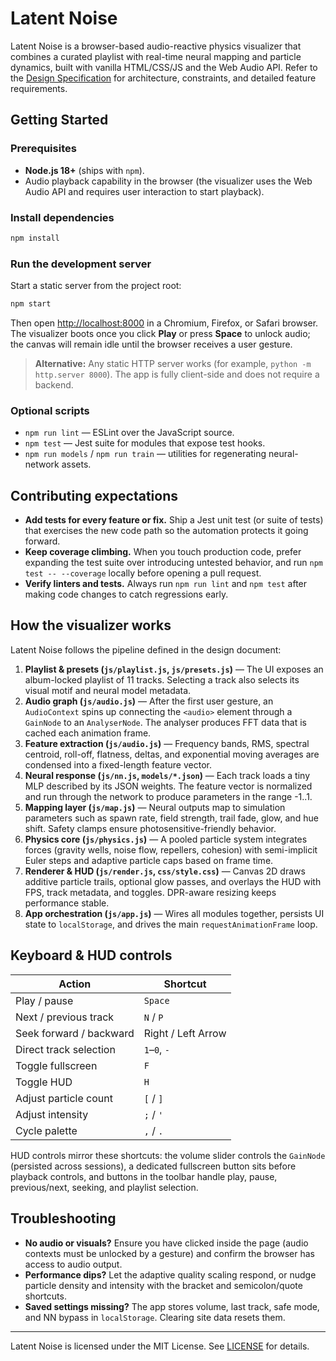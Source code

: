 # Latent Noise

Latent Noise is a browser-based audio-reactive physics visualizer that combines a curated playlist with real-time neural mapping and particle dynamics, built with vanilla HTML/CSS/JS and the Web Audio API. Refer to the [Design Specification](DESIGN.md) for architecture, constraints, and detailed feature requirements.

## Getting Started

### Prerequisites
- **Node.js 18+** (ships with `npm`).
- Audio playback capability in the browser (the visualizer uses the Web Audio API and requires user interaction to start playback).

### Install dependencies
```bash
npm install
```

### Run the development server
Start a static server from the project root:
```bash
npm start
```
Then open [http://localhost:8000](http://localhost:8000) in a Chromium, Firefox, or Safari browser. The visualizer boots once you click **Play** or press **Space** to unlock audio; the canvas will remain idle until the browser receives a user gesture.

> **Alternative:** Any static HTTP server works (for example, `python -m http.server 8000`). The app is fully client-side and does not require a backend.

### Optional scripts
- `npm run lint` — ESLint over the JavaScript source.
- `npm test` — Jest suite for modules that expose test hooks.
- `npm run models` / `npm run train` — utilities for regenerating neural-network assets.

## Contributing expectations
- **Add tests for every feature or fix.** Ship a Jest unit test (or suite of tests) that exercises the new code path so the automation protects it going forward.
- **Keep coverage climbing.** When you touch production code, prefer expanding the test suite over introducing untested behavior, and run `npm test -- --coverage` locally before opening a pull request.
- **Verify linters and tests.** Always run `npm run lint` and `npm test` after making code changes to catch regressions early.

## How the visualizer works
Latent Noise follows the pipeline defined in the design document:

1. **Playlist & presets (`js/playlist.js`, `js/presets.js`)** — The UI exposes an album-locked playlist of 11 tracks. Selecting a track also selects its visual motif and neural model metadata.
2. **Audio graph (`js/audio.js`)** — After the first user gesture, an `AudioContext` spins up connecting the `<audio>` element through a `GainNode` to an `AnalyserNode`. The analyser produces FFT data that is cached each animation frame.
3. **Feature extraction (`js/audio.js`)** — Frequency bands, RMS, spectral centroid, roll-off, flatness, deltas, and exponential moving averages are condensed into a fixed-length feature vector.
4. **Neural response (`js/nn.js`, `models/*.json`)** — Each track loads a tiny MLP described by its JSON weights. The feature vector is normalized and run through the network to produce parameters in the range -1..1.
5. **Mapping layer (`js/map.js`)** — Neural outputs map to simulation parameters such as spawn rate, field strength, trail fade, glow, and hue shift. Safety clamps ensure photosensitive-friendly behavior.
6. **Physics core (`js/physics.js`)** — A pooled particle system integrates forces (gravity wells, noise flow, repellers, cohesion) with semi-implicit Euler steps and adaptive particle caps based on frame time.
7. **Renderer & HUD (`js/render.js`, `css/style.css`)** — Canvas 2D draws additive particle trails, optional glow passes, and overlays the HUD with FPS, track metadata, and toggles. DPR-aware resizing keeps performance stable.
8. **App orchestration (`js/app.js`)** — Wires all modules together, persists UI state to `localStorage`, and drives the main `requestAnimationFrame` loop.

## Keyboard & HUD controls
| Action | Shortcut |
| --- | --- |
| Play / pause | `Space`
| Next / previous track | `N` / `P`
| Seek forward / backward | Right / Left Arrow |
| Direct track selection | `1`–`0`, `-` |
| Toggle fullscreen | `F` |
| Toggle HUD | `H` |
| Adjust particle count | `[` / `]` |
| Adjust intensity | `;` / `'` |
| Cycle palette | `,` / `.` |

HUD controls mirror these shortcuts: the volume slider controls the `GainNode` (persisted across sessions), a dedicated fullscreen button sits before playback controls, and buttons in the toolbar handle play, pause, previous/next, seeking, and playlist selection.

## Troubleshooting
- **No audio or visuals?** Ensure you have clicked inside the page (audio contexts must be unlocked by a gesture) and confirm the browser has access to audio output.
- **Performance dips?** Let the adaptive quality scaling respond, or nudge particle density and intensity with the bracket and semicolon/quote shortcuts.
- **Saved settings missing?** The app stores volume, last track, safe mode, and NN bypass in `localStorage`. Clearing site data resets them.

---

Latent Noise is licensed under the MIT License. See [LICENSE](LICENSE) for details.
